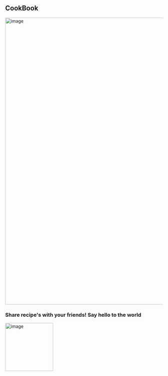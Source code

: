 ## CookBook
<img width="914" alt="image" src="https://github.com/andyjianzhou/CookBook/assets/74941296/8b0c551b-6bc3-4922-b533-383d16664dd0">

### Share recipe's with your friends! Say hello to the world
<img width="153" alt="image" src="https://github.com/andyjianzhou/CookBook/assets/74941296/d3865329-94d3-42d5-ab92-5a9f807d8ab0">
